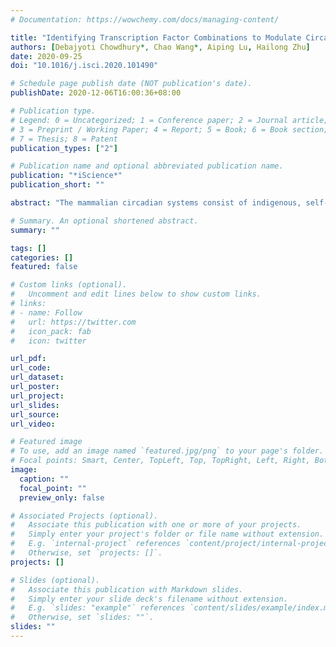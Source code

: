 ```yaml
---
# Documentation: https://wowchemy.com/docs/managing-content/

title: "Identifying Transcription Factor Combinations to Modulate Circadian Rhythms by Leveraging Virtual Knockouts on Transcription Networks"
authors: [Debajyoti Chowdhury*, Chao Wang*, Aiping Lu, Hailong Zhu]
date: 2020-09-25
doi: "10.1016/j.isci.2020.101490"

# Schedule page publish date (NOT publication's date).
publishDate: 2020-12-06T16:00:36+08:00

# Publication type.
# Legend: 0 = Uncategorized; 1 = Conference paper; 2 = Journal article;
# 3 = Preprint / Working Paper; 4 = Report; 5 = Book; 6 = Book section;
# 7 = Thesis; 8 = Patent
publication_types: ["2"]

# Publication name and optional abbreviated publication name.
publication: "*iScience*"
publication_short: ""

abstract: "The mammalian circadian systems consist of indigenous, self-sustained 24-h rhythm generators. They comprise many genes, molecules, and regulators. To decode their systematic controls, a robust computational approach was employed. It integrates transcription-factor-occupancy and time-series gene-expression data as input. The model equations were constructed and solved to determine the transcriptional regulatory logics in the mouse transcriptome network. This hypothesizes to explore the underlying mechanisms of combinatorial transcriptional regulations for circadian rhythms in mouse. We reconstructed the quantitative transcriptional-regulatory networks for circadian gene regulation at a dynamic scale. Transcriptional-simulations with virtually knocked-out mutants were performed to estimate their influence on networks. The potential transcriptional-regulators-combinations modulating the circadian rhythms were identified. Of them, CLOCK/CRY1 double knockout preserves the highest modulating capacity. Our quantitative framework offers a quick, robust, and physiologically relevant way to characterize the druggable targets to modulate the circadian rhythms at a dynamic scale effectively."

# Summary. An optional shortened abstract.
summary: ""

tags: []
categories: []
featured: false

# Custom links (optional).
#   Uncomment and edit lines below to show custom links.
# links:
# - name: Follow
#   url: https://twitter.com
#   icon_pack: fab
#   icon: twitter

url_pdf:
url_code:
url_dataset:
url_poster:
url_project:
url_slides:
url_source:
url_video:

# Featured image
# To use, add an image named `featured.jpg/png` to your page's folder. 
# Focal points: Smart, Center, TopLeft, Top, TopRight, Left, Right, BottomLeft, Bottom, BottomRight.
image:
  caption: ""
  focal_point: ""
  preview_only: false

# Associated Projects (optional).
#   Associate this publication with one or more of your projects.
#   Simply enter your project's folder or file name without extension.
#   E.g. `internal-project` references `content/project/internal-project/index.md`.
#   Otherwise, set `projects: []`.
projects: []

# Slides (optional).
#   Associate this publication with Markdown slides.
#   Simply enter your slide deck's filename without extension.
#   E.g. `slides: "example"` references `content/slides/example/index.md`.
#   Otherwise, set `slides: ""`.
slides: ""
---
```

